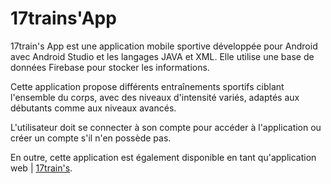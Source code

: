 # 17trains'App

17train's App est une application mobile sportive développée pour Android avec Android Studio et les langages JAVA et XML. Elle utilise une base de données Firebase pour stocker les informations.

Cette application propose différents entraînements sportifs ciblant l'ensemble du corps, avec des niveaux d'intensité variés, adaptés aux débutants comme aux niveaux avancés.

L'utilisateur doit se connecter à son compte pour accéder à l'application ou créer un compte s'il n'en possède pas.

En outre, cette application est également disponible en tant qu'application web | [17train's](https://btssio2023.edta-sornas.com/PPE/Tumay/17trains/).
